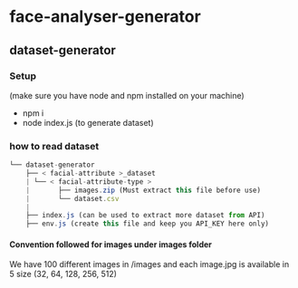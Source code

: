 # face-analyser-generator

## dataset-generator

### Setup
(make sure you have node and npm installed on your machine)
- npm i
- node index.js (to generate dataset)

### how to read dataset

```javascript
└── dataset-generator
    ├── < facial-attribute >_dataset
    | └── < facial-attribute-type >
    |       ├── images.zip (Must extract this file before use)
    |       └── dataset.csv
    |        
    ├── index.js (can be used to extract more dataset from API)
    ├── env.js (create this file and keep you API_KEY here only)
```

#### Convention followed for images under images folder

We have 100 different images in /images and each image.jpg is available in 5 size (32, 64, 128, 256, 512)
